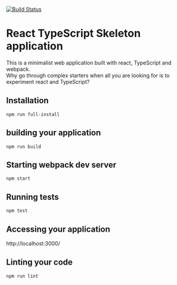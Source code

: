 [![Build Status](https://travis-ci.org/benbraou/react-typescript-skeleton.svg?branch=master)](https://travis-ci.org/benbraou/react-typescript-skeleton)

# React TypeScript Skeleton application
This is a minimalist web application built with react, TypeScript and webpack.  
Why go through complex starters when all you are looking for is to experiment react and TypeScript?

## Installation

```
npm run full-install
```

## building your application

```
npm run build
```

## Starting webpack dev server

```
npm start
```
## Running tests

```
npm test
```

## Accessing your application

http://localhost:3000/  

## Linting your code

```
npm run lint
```
